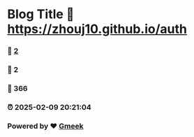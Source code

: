 # Blog Title :link: https://zhouj10.github.io/auth 
### :page_facing_up: [2](https://zhouj10.github.io/auth/tag.html) 
### :speech_balloon: 2 
### :hibiscus: 366 
### :alarm_clock: 2025-02-09 20:21:04 
### Powered by :heart: [Gmeek](https://github.com/Meekdai/Gmeek)
